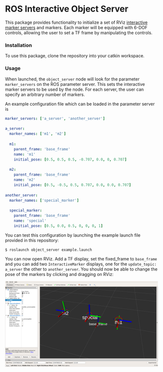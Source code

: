 ROS Interactive Object Server
===
This package provides functionality to initialize a set of RViz [interactive marker servers](https://wiki.ros.org/rviz/Tutorials/Interactive%20Markers%3A%20Getting%20Started) and markers.
Each marker will be equipped with 6-DOF controls, allowing the user to set a TF frame by manipulating the controls.

### Installation

To use this package, clone the repository into your catkin workspace.

### Usage
When launched, the `object_server` node will look for the parameter `marker_servers` on the ROS parameter server.
This sets the interactive marker servers to be used by the node.
For each server, the user can specify an arbitrary number of markers.

An example configuration file which can be loaded in the parameter server is
```yaml
marker_servers: ['a_server', 'another_server']

a_server:
  marker_names: ['m1', 'm2']

  m1:
    parent_frame: 'base_frame'
    name: 'm1'
    initial_pose: [0.5, 0.5, 0.5, -0.707, 0.0, 0, 0.707]

  m2:
    parent_frame: 'base_frame'
    name: 'm2'
    initial_pose: [0.5, -0.5, 0.5, 0.707, 0.0, 0.0, 0.707]

another_server:
  marker_names: ['special_marker']

  special_marker:
    parent_frame: 'base_frame'
    name: 'special'
    initial_pose: [0.5, 0.0, 0.5, 0, 0, 0, 1]
```

You can test this configuration by launching the example launch file provided in this repository:
```
$ roslaunch object_server example.launch
```

You can now open RViz. Add a TF display, set the fixed_frame to `base_frame` and you can add two `InteractiveMarker` displays, one for the `update_topic: a_server` the other to `another_server`. You should now be able to change the pose of the markers by clicking and dragging on RViz:

![rviz](rviz.png)
